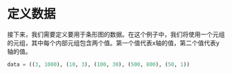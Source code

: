 # 定义数据

接下来，我们需要定义要用于条形图的数据。在这个例子中，我们将使用一个元组的元组，其中每个内部元组包含两个值。第一个值代表x轴的值，第二个值代表y轴的值。

```python
data = ((3, 1000), (10, 3), (100, 30), (500, 800), (50, 1))
```
